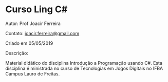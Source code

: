 # Curso Ling C#

Autor: Prof Joacir Ferreira

Contato: joacir.ferreira@gmail.com

Criado em 05/05/2019

Descrição:

Material didático do disciplina Introdução a Programação usando C#. Esta disciplina é ministrada no curso de Tecnologias em Jogos Digitais no IFBA Campus Lauro de Freitas.

